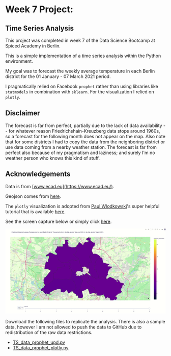 # Week 7 Project:

## Time Series Analysis

This project was completed in week 7 of the Data Science Bootcamp at Spiced Academy in Berlin.

This is a simple implementation of a time series analysis within the Python environment.

My goal was to forecast the weekly average temperature in each Berlin district for the 01 January - 07 March 2021 period.

I pragmatically relied on Facebook ```prophet``` rather than using libraries like ```statmodels``` in combination with ```sklearn```. For the visualization I relied on ```plotly```.

## Disclaimer

The forecast is far from perfect, partially due to the lack of data availability -- for whatever reason Friedrichshain-Kreuzberg data stops around 1960s, so a forecast for the following month does not appear on the map. Also note that for some districts I had to copy the data from the neighboring district or use data coming from a nearby weather station. The forecast is far from perfect also because of my pragmatism and laziness; and surely I'm no weather person who knows this kind of stuff.

## Acknowledgements

Data is from [www.ecad.eu](https://www.ecad.eu/).

Geojson comes from [here](https://github.com/funkeinteraktiv/Berlin-Geodaten).

The ```plotly``` visualization is adopted from [Paul Wlodkowski](https://github.com/pawlodkowski)'s super helpful tutorial that is available [here](https://github.com/pawlodkowski/interactive_climate_map).

See the screen capture below or simply click [here](https://mmuratardag.github.io/berlin_interactive_map.html).

![plotly_map](screen_capture.gif)

Download the following files to replicate the analysis. There is also a sample data, however I am not allowed to push the data to GitHub due to redistribution of the raw data restrictions.
- [TS_data_prophet_upd.py](TS_data_prophet_upd.py)
- [TS_data_prophet_plotly.py](TS_data_prophet_plotly.py)